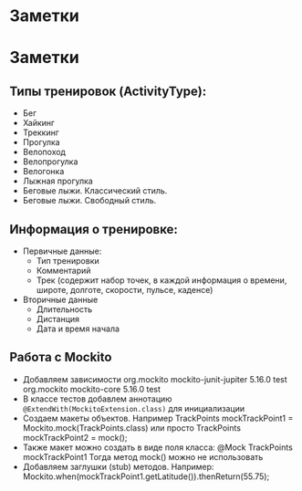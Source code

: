 # Заметки


# Заметки


## Типы тренировок (ActivityType):
- Бег
- Хайкинг
- Треккинг
- Прогулка
- Велопоход
- Велопрогулка
- Велогонка
- Лыжная прогулка
- Беговые лыжи. Классический стиль.
- Беговые лыжи. Свободный стиль.


## Информация о тренировке:
- Первичные данные:
    - Тип тренировки
    - Комментарий
    - Трек (содержит набор точек, в каждой информация о времени, широте, долготе, скорости, пульсе, каденсе)
- Вторичные данные
    - Длительность
    - Дистанция
    - Дата и время начала

## Работа с Mockito
- Добавляем зависимости
    <dependency>
        <groupId>org.mockito</groupId>
        <artifactId>mockito-junit-jupiter</artifactId>
        <version>5.16.0</version>
        <scope>test</scope>
	</dependency>
    <dependency>
			<groupId>org.mockito</groupId>
			<artifactId>mockito-core</artifactId>
			<version>5.16.0</version>
			<scope>test</scope>
	</dependency>
- В классе тестов добавлем аннотацию   `@ExtendWith(MockitoExtension.class)` для инициализации
- Создаем макеты объектов. 
    Например 
                TrackPoints mockTrackPoint1 = Mockito.mock(TrackPoints.class) 
    или просто 
                TrackPoints mockTrackPoint2 = mock();
- Также макет можно создать в виде поля класса:
                @Mock
                TrackPoints mockTrackPoint1
    Тогда метод mock() можно не использовать
- Добавляем заглушки (stub) методов. Например:
                Mockito.when(mockTrackPoint1.getLatitude()).thenReturn(55.75);



  



